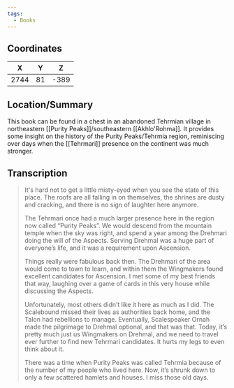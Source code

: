 ```yaml
---
tags:
  - Books
---
```


## Coordinates
| **X** | **Y** | **Z** |
| :---: | :---: | :---: |
| 2744  |  81   | -389  |

## Location/Summary
This book can be found in a chest in an abandoned Tehrmian village in northeastern [[Purity Peaks]]/southeastern [[Akhlo'Rohma]]. It provides some insight on the history of the Purity Peaks/Tehrmia region, reminiscing over days when the [[Tehrmari]] presence on the continent was much stronger.

## Transcription
> It's hard not to get a little misty-eyed when you see the state of this place. The roofs are all falling in on themselves, the shrines are dusty and cracking, and there is no sign of laughter here anymore.
>
> The Tehrmari once had a much larger presence here in the region now called “Purity Peaks”. We would descend from the mountain temple when the sky was right, and spend a year among the Drehmari doing the will of the Aspects. Serving Drehmal was a huge part of everyone’s life, and it was a requirement upon Ascension.
>
> Things really were fabulous back then. The Drehmari of the area would come to town to learn, and within them the Wingmakers found excellent candidates for Ascension. I met some of my best friends that way,  laughing over a game of cards in this very house while discussing the Aspects.
>
> Unfortunately, most others didn’t like it here as much as I did. The Scalebound missed their lives as authorities back home, and the Talon had rebellions to manage.   Eventually, Scalespeaker Ornah made the pilgrimage to Drehmal optional, and that was that. Today, it’s pretty much just us Wingmakers on Drehmal, and we need to travel ever further to find new Tehrmari candidates. It hurts my legs to even think about it.
>
> There was a time when Purity Peaks was called Tehrmia because of the number of my people who lived here. Now, it’s shrunk down to only a few scattered hamlets and houses. I miss those old days.

